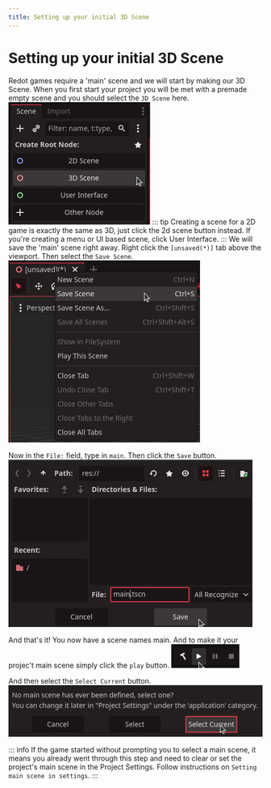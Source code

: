 ```yaml
---
title: Setting up your initial 3D Scene
---
```


# Setting up your initial 3D Scene
Redot games require a 'main' scene and we will start by making our 3D Scene. When you first start your project you will be met with a premade empty scene and you should select the `3D Scene` here.
![When initially creating a scene, select the 3D Scene](../../assets/images/3d-3rdp-action-rpg/scene-init-3d-select.png)
::: tip
Creating a scene for a 2D game is exactly the same as 3D, just click the 2d scene button instead. If you're creating a menu or UI based scene, click User Interface.
:::
We will save the 'main' scene right away. Right click the `[unsaved(*)]` tab above the viewport. Then select the `Save Scene`.
![Save the new scene](../../assets/images/3d-3rdp-action-rpg/new-scene-save.png)

Now in the `File:` field, type in `main`. Then click the `Save` button.
![Save the scene as main.tscn](../../assets/images/3d-3rdp-action-rpg/scene-save-as-main.png)

And that's it! You now have a scene names main. And to make it your projec't main scene
simply click the `play` button.
![Play button starts the game](../../assets/images/3d-3rdp-action-rpg/play-button.png)

And then select the `Select Current` button.
![Chosing Select Current button](../../assets/images/3d-3rdp-action-rpg/select-current.png)

::: info
If the game started without prompting you to select a main scene, it means you
already went through this step and need to clear or set the project's main scene
in the Project Settings. Follow instructions on `Setting main scene in settings`.
:::
